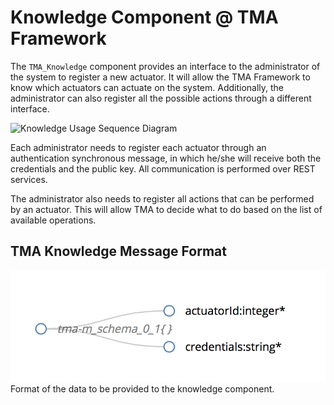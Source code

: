 # Knowledge Component @ TMA Framework

The `TMA_Knowledge` component provides an interface to the administrator of the system to register a new actuator. It will allow the TMA Framework to know which actuators can actuate on the system. Additionally, the administrator can also register all the possible actions through a different interface.

![Knowledge Usage Sequence Diagram](https://github.com/eubr-atmosphere/tma-framework/blob/master/architecture/diagrams/TMA-E/TMA-E_registration.jpg)

Each administrator needs to register each actuator through an authentication synchronous message, in which he/she will receive both the credentials and the public key. All communication is performed over REST services. 

The administrator also needs to register all actions that can be performed by an actuator. This will allow TMA to decide what to do based on the list of available operations.

## TMA Knowledge Message Format


![Knowledge Register Schema](interface/tma-k_register.png)Format of the data to be provided to the knowledge component.
